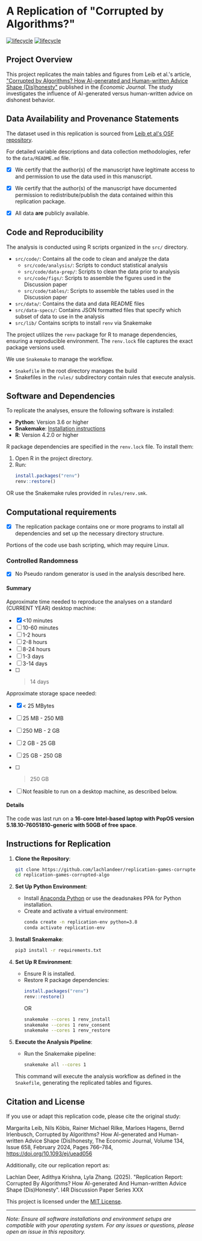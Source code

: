 # A Replication of "Corrupted by Algorithms?"

[![lifecycle](https://img.shields.io/badge/lifecycle-stable-green.svg)](https://www.tidyverse.org/lifecycle/#maturing)
[![lifecycle](https://img.shields.io/badge/version-0.1.0-red.svg)]()

## Project Overview

This project replicates the main tables and figures from Leib et al.'s article, ["Corrupted by Algorithms? How AI-generated and Human-written Advice Shape (Dis)honesty"](https://academic.oup.com/ej/article/134/658/766/7269206) published in the *Economic Journal*. The study investigates the influence of AI-generated versus human-written advice on dishonest behavior.

## Data Availability and Provenance Statements

The dataset used in this replication is sourced from [Leib et al's OSF repository](https://osf.io/g3sw2/).

For detailed variable descriptions and data collection methodologies, refer to the `data/README.md` file.

- [X] We certify that the author(s) of the manuscript have legitimate access to and permission to use the data used in this manuscript. 
- [X] We certify that the author(s) of the manuscript have documented permission to redistribute/publish the data contained within this replication package.
- [X] All data **are** publicly available.


## Code and Reproducibility

The analysis is conducted using R scripts organized in the `src/` directory. 

- `src/code/`: Contains all the code to clean and analyze the data
  - `src/code/analysis/`: Scripts to conduct statistical analysis
  - `src/code/data-prep/`: Scripts to clean the data prior to analysis
  - `src/code/figs/`: Scripts to assemble the figures used in the Discussion paper
  - `src/code/tables/`: Scripts to assemble the tables used in the Discussion paper
- `src/data/`: Contains the data and data README files
- `src/data-specs/`: Contains JSON formatted files that specify which subset of data to use in the analysis
- `src/lib/` Contains scripts to install `renv` via Snakemake

The project utilizes the `renv` package for R to manage dependencies, ensuring a reproducible environment. The `renv.lock` file captures the exact package versions used.

We use `Snakemake` to manage the workflow.

- `Snakefile` in the root directory manages the build
- Snakefiles in the `rules/` subdirectory contain rules that execute analysis.

## Software and Dependencies

To replicate the analyses, ensure the following software is installed:

- **Python**: Version 3.6 or higher
- **Snakemake**: [Installation instructions](https://snakemake.readthedocs.io/en/stable/getting_started/installation.html)
- **R**: Version 4.2.0 or higher

R package dependencies are specified in the `renv.lock` file. To install them:

1. Open R in the project directory.
2. Run:
   ```r
   install.packages("renv")
   renv::restore()
   ```

OR use the Snakemake rules provided in `rules/renv.smk`.

## Computational requirements

- [X] The replication package contains one or more programs to install all dependencies and set up the necessary directory structure. 

Portions of the code use bash scripting, which may require Linux.

### Controlled Randomness

- [X] No Pseudo random generator is used in the analysis described here.

#### Summary

Approximate time needed to reproduce the analyses on a standard (CURRENT YEAR) desktop machine:

- [X] <10 minutes
- [ ] 10-60 minutes
- [ ] 1-2 hours
- [ ] 2-8 hours
- [ ] 8-24 hours
- [ ] 1-3 days
- [ ] 3-14 days
- [ ] > 14 days

Approximate storage space needed:

- [X] < 25 MBytes
- [ ] 25 MB - 250 MB
- [ ] 250 MB - 2 GB
- [ ] 2 GB - 25 GB
- [ ] 25 GB - 250 GB
- [ ] > 250 GB

- [ ] Not feasible to run on a desktop machine, as described below.

#### Details

The code was last run on a **16-core Intel-based laptop with PopOS version 5.18.10-76051810-generic with 50GB of free space**. 

## Instructions for Replication


1. **Clone the Repository**:
   ```bash
   git clone https://github.com/lachlandeer/replication-games-corrupted-algo.git
   cd replication-games-corrupted-algo
   ```

2. **Set Up Python Environment**:
   - Install [Anaconda Python](https://www.anaconda.com/products/individual) or use the deadsnakes PPA for Python installation.
   - Create and activate a virtual environment:
     ```bash
     conda create -n replication-env python=3.8
     conda activate replication-env
     ```

3. **Install Snakemake**:
   ```bash
   pip3 install -r requirements.txt
   ```

4. **Set Up R Environment**:
   - Ensure R is installed.
   - Restore R package dependencies:
     ```r
     install.packages("renv")
     renv::restore()
     ```
     OR
     ```bash
     snakemake --cores 1 renv_install
     snakemake --cores 1 renv_consent
     snakemake --cores 1 renv_restore
     ```

5. **Execute the Analysis Pipeline**:
   - Run the Snakemake pipeline:
     ```bash
     snakemake all --cores 1
     ```

   This command will execute the analysis workflow as defined in the `Snakefile`, generating the replicated tables and figures.

## Citation and License

If you use or adapt this replication code, please cite the original study:

Margarita Leib, Nils Köbis, Rainer Michael Rilke, Marloes Hagens, Bernd Irlenbusch, Corrupted by Algorithms? How AI-generated and Human-written Advice Shape (Dis)honesty, The Economic Journal, Volume 134, Issue 658, February 2024, Pages 766–784, https://doi.org/10.1093/ej/uead056

Additionally, cite our replication report as:

Lachlan Deer, Adithya  Krishna, Lyla Zhang. (2025). "Replication Report:  Corrupted By Algorithms? How AI-generated And Human-written Advice Shape (Dis)Honesty". I4R Discussion Paper Series XXX

This project is licensed under the [MIT License](LICENSE).

---

*Note: Ensure all software installations and environment setups are compatible with your operating system. For any issues or questions, please open an issue in this repository.*
